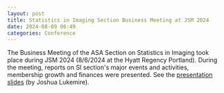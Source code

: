 ```yaml
---
layout: post
title: Statistics in Imaging Section Business Meeting at JSM 2024
date: 2024-08-09 06:49 
categories: Conference
---
```


The Business Meeting of the ASA Section on Statistics in Imaging took place during JSM 2024 (8/6/2024 at the Hyatt Regency Portland). During the meeting, reports on SI section's major events and activities, membership growth and finances were presented.
See the [presentation slides](https://www.statsinimaging.org/assets/JSM2024-SI-BusinessMT-slides.pptx) (by Joshua Lukemire).
